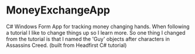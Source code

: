 # MoneyExchangeApp
C# Windows Form App for tracking money changing hands. When following a tutorial I like to change things up so I learn more. So one thing I changed from the tutorial is that I named the 'Guy' objects after characters in Assassins Creed. (built from Headfirst C# tutorial)
